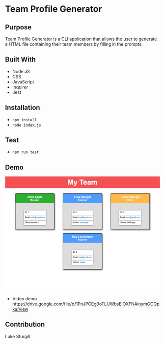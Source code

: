 # Team Profile Generator

## Purpose
Team Profile Generator is a CLI application that allows the user to generate a HTML file containing their team members by filling in the prompts.

## Built With
* Node.JS
* CSS
* JavaScript
* Inquirer
* Jest

## Installation 
* `npm install`
* `node index.js`

## Test
* `npm run test`

## Demo
![Application screenshot](https://github.com/Lukesturgill/team-profile-generator/blob/main/assets/html-screen-shot.png?raw=true)

###
* Video demo
https://drive.google.com/file/d/1PnJPCEg9oTLUWbsEiOXFNAinymGCQpka/view


## Contribution
Luke Sturgill